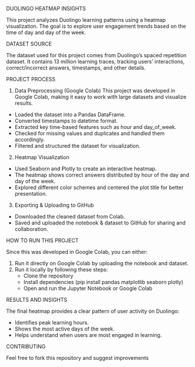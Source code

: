 DUOLINGO HEATMAP INSIGHTS

This project analyzes Duolingo learning patterns using a heatmap visualization. The goal is to explore user engagement trends based on the time of day and day of the week.

DATASET SOURCE 

The dataset used for this project comes from Duolingo’s spaced repetition dataset. It contains 13 million learning traces, tracking users’ interactions, correct/incorrect answers, timestamps, and other details.

PROJECT PROCESS
1. Data Preprocessing (Google Colab)
This project was developed in Google Colab, making it easy to work with large datasets and visualize results.
* Loaded the dataset into a Pandas DataFrame.
* Converted timestamps to datetime format.
* Extracted key time-based features such as hour and day_of_week.
* Checked for missing values and duplicates and handled them accordingly.
* Filtered and structured the dataset for visualization.
  
2. Heatmap Visualization
* Used Seaborn and Plotly to create an interactive heatmap.
* The heatmap shows correct answers distributed by hour of the day and day of the week.
* Explored different color schemes and centered the plot title for better presentation.
  
3. Exporting & Uploading to GitHub
* Downloaded the cleaned dataset from Colab.
* Saved and uploaded the notebook & dataset to GitHub for sharing and collaboration.


HOW TO RUN THIS PROJECT

Since this was developed in Google Colab, you can either:
1. Run it directly on Google Colab by uploading the notebook and dataset.
2. Run it locally by following these steps:
   - Clone the repository
   - Install dependencies (pip install pandas matplotlib seaborn plotly)
   - Open and run the Jupyter Notebook or Google Colab


RESULTS AND INSIGHTS

The final heatmap provides a clear pattern of user activity on Duolingo:
- Identifies peak learning hours.
- Shows the most active days of the week.
- Helps understand when users are most engaged in learning.


CONTRIBUTING

Feel free to fork this repository and suggest improvements

